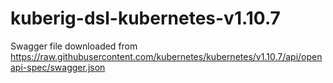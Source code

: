 # kuberig-dsl-kubernetes-v1.10.7

Swagger file downloaded from https://raw.githubusercontent.com/kubernetes/kubernetes/v1.10.7/api/openapi-spec/swagger.json
